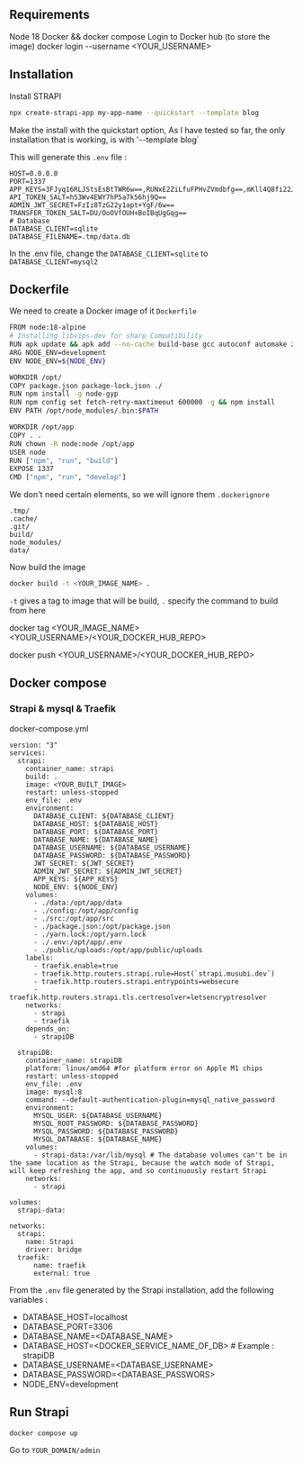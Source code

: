 ## Requirements
Node 18
Docker && docker compose
Login to Docker hub (to store the image)
docker login --username <YOUR_USERNAME>

## Installation

Install STRAPI
```bash
npx create-strapi-app my-app-name --quickstart --template blog
```
Make the install with the quickstart option,
As I have tested so far, the only installation that is working, is with '--template blog`

This will generate this `.env` file :
```shell
HOST=0.0.0.0
PORT=1337
APP_KEYS=3FJyq16RLJStsEsBtTWR6w==,RUNxE2ZiLfuFPHvZVmdbfg==,mKll4Q8fi22JiSRRpBlA1Q==,T41GS4wje6JM5rgjSpRSLg==
API_TOKEN_SALT=hS3Wv4EWY7hP5a7k56hj9Q==
ADMIN_JWT_SECRET=FzIi8TzG22y1apt+YgF/6w==
TRANSFER_TOKEN_SALT=DU/OoOVfOUH+BoIBqUgGqg==
# Database
DATABASE_CLIENT=sqlite
DATABASE_FILENAME=.tmp/data.db
```

In the .env file, change the `DATABASE_CLIENT=sqlite` to `DATABASE_CLIENT=mysql2`


## Dockerfile

We need to create a Docker image of it
`Dockerfile`
```bash
FROM node:18-alpine
# Installing libvips-dev for sharp Compatibility
RUN apk update && apk add --no-cache build-base gcc autoconf automake zlib-dev libpng-dev nasm bash vips-dev git
ARG NODE_ENV=development
ENV NODE_ENV=${NODE_ENV}

WORKDIR /opt/
COPY package.json package-lock.json ./
RUN npm install -g node-gyp
RUN npm config set fetch-retry-maxtimeout 600000 -g && npm install
ENV PATH /opt/node_modules/.bin:$PATH

WORKDIR /opt/app
COPY . .
RUN chown -R node:node /opt/app
USER node
RUN ["npm", "run", "build"]
EXPOSE 1337
CMD ["npm", "run", "develop"]
```

We don't need certain elements, so we will ignore them
`.dockerignore`
```shell
.tmp/
.cache/
.git/
build/
node_modules/
data/
```

Now build the image
```bash
docker build -t <YOUR_IMAGE_NAME> .
```
`-t` gives a tag to image that will be build,
`.` specify the command to build from here

docker tag <YOUR_IMAGE_NAME> <YOUR_USERNAME>/<YOUR_DOCKER_HUB_REPO>

docker push <YOUR_USERNAME>/<YOUR_DOCKER_HUB_REPO>

## Docker compose
### Strapi & mysql & Traefik

docker-compose.yml
```shell 
version: "3"
services:
  strapi:
    container_name: strapi
    build: .
    image: <YOUR_BUILT_IMAGE>
    restart: unless-stopped
    env_file: .env
    environment:
      DATABASE_CLIENT: ${DATABASE_CLIENT}
      DATABASE_HOST: ${DATABASE_HOST}
      DATABASE_PORT: ${DATABASE_PORT}
      DATABASE_NAME: ${DATABASE_NAME}
      DATABASE_USERNAME: ${DATABASE_USERNAME}
      DATABASE_PASSWORD: ${DATABASE_PASSWORD}
      JWT_SECRET: ${JWT_SECRET}
      ADMIN_JWT_SECRET: ${ADMIN_JWT_SECRET}
      APP_KEYS: ${APP_KEYS}
      NODE_ENV: ${NODE_ENV}
    volumes:
      - ./data:/opt/app/data
      - ./config:/opt/app/config
      - ./src:/opt/app/src
      - ./package.json:/opt/package.json
      - ./yarn.lock:/opt/yarn.lock
      - ./.env:/opt/app/.env
      - ./public/uploads:/opt/app/public/uploads
    labels:
      - traefik.enable=true
      - traefik.http.routers.strapi.rule=Host(`strapi.musubi.dev`)
      - traefik.http.routers.strapi.entrypoints=websecure
      - traefik.http.routers.strapi.tls.certresolver=letsencryptresolver
    networks:
      - strapi
      - traefik
    depends_on:
      - strapiDB

  strapiDB:
    container_name: strapiDB
    platform: linux/amd64 #for platform error on Apple M1 chips
    restart: unless-stopped
    env_file: .env
    image: mysql:8
    command: --default-authentication-plugin=mysql_native_password
    environment:
      MYSQL_USER: ${DATABASE_USERNAME}
      MYSQL_ROOT_PASSWORD: ${DATABASE_PASSWORD}
      MYSQL_PASSWORD: ${DATABASE_PASSWORD}
      MYSQL_DATABASE: ${DATABASE_NAME}
    volumes:
      - strapi-data:/var/lib/mysql # The database volumes can't be in the same location as the Strapi, because the watch mode of Strapi, will keep refreshing the app, and so continuously restart Strapi
    networks:
      - strapi

volumes:
  strapi-data:

networks:
  strapi:
    name: Strapi
    driver: bridge
  traefik:
      name: traefik
      external: true
```

From the `.env` file generated by the Strapi installation, add the following variables :
- DATABASE_HOST=localhost
- DATABASE_PORT=3306
- DATABASE_NAME=<DATABASE_NAME>
- DATABASE_HOST=<DOCKER_SERVICE_NAME_OF_DB> # Example : strapiDB
- DATABASE_USERNAME=<DATABASE_USERNAME>
- DATABASE_PASSWORD=<DATABASE_PASSWORS>
- NODE_ENV=development

## Run Strapi
```shell
docker compose up
```


Go to `YOUR_DOMAIN/admin`

